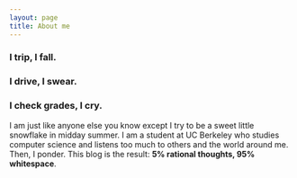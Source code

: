 ```yaml
---
layout: page
title: About me 
---
```


### I trip, I fall.
### I drive, I swear.
### I check grades, I cry.

I am just like anyone else you know except I try to be a sweet little snowflake in midday summer. I am a student at UC Berkeley who studies computer science and listens too much to others and the world around me. Then, I ponder. This blog is the result: **5% rational thoughts, 95% whitespace**.
